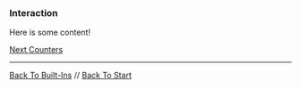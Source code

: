 ```load-basic

```

### Interaction

Here is some content!

[Next Counters](counters.md)

---

[Back To Built-Ins](built-ins.md) //
[Back To Start](start.md)
